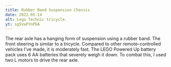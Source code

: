 ```yaml
---
title: Rubber Band Suspension Chassis
date: 2022-05-14
alt: Lego Technic tricycle.
yt: sg5VaFYnPbA
---
```


The rear axle has a hanging form of suspension using a rubber band. The front steering is similar to a tricycle. Compared to other remote-controlled vehicles I've made, it is moderately fast. The LEGO Powered Up battery pack uses 6 AA batteries that severely weigh it down. To combat this, I used two L motors to drive the rear axle.

